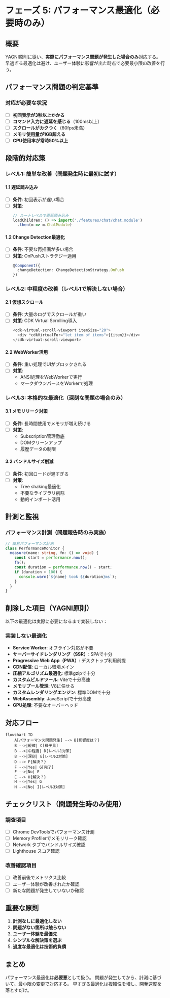 # フェーズ 5: パフォーマンス最適化（必要時のみ）

## 概要

YAGNI原則に従い、**実際にパフォーマンス問題が発生した場合のみ**対応する。
早過ぎる最適化は避け、ユーザー体験に影響が出た時点で必要最小限の改善を行う。

## パフォーマンス問題の判定基準

### 対応が必要な状況

- [ ] **初回表示が3秒以上かかる**
- [ ] **コマンド入力に遅延を感じる**（100ms以上）
- [ ] **スクロールがカクつく**（60fps未満）
- [ ] **メモリ使用量が1GB超える**
- [ ] **CPU使用率が常時50%以上**

## 段階的対応策

### レベル1: 簡単な改善（問題発生時に最初に試す）

#### 1.1 遅延読み込み

- [ ] **条件**: 初回表示が遅い場合
- [ ] **対策**: 
  ```typescript
  // ルートレベルで遅延読み込み
  loadChildren: () => import('./features/chat/chat.module')
    .then(m => m.ChatModule)
  ```

#### 1.2 Change Detection最適化

- [ ] **条件**: 不要な再描画が多い場合
- [ ] **対策**: OnPushストラテジー適用
  ```typescript
  @Component({
    changeDetection: ChangeDetectionStrategy.OnPush
  })
  ```

### レベル2: 中程度の改善（レベル1で解決しない場合）

#### 2.1 仮想スクロール

- [ ] **条件**: 大量のログでスクロールが重い
- [ ] **対策**: CDK Virtual Scrolling導入
  ```typescript
  <cdk-virtual-scroll-viewport itemSize="20">
    <div *cdkVirtualFor="let item of items">{{item}}</div>
  </cdk-virtual-scroll-viewport>
  ```

#### 2.2 WebWorker活用

- [ ] **条件**: 重い処理でUIがブロックされる
- [ ] **対策**: 
  - ANSI処理をWebWorkerで実行
  - マークダウンパースをWorkerで処理

### レベル3: 本格的な最適化（深刻な問題の場合のみ）

#### 3.1 メモリリーク対策

- [ ] **条件**: 長時間使用でメモリが増え続ける
- [ ] **対策**:
  - Subscription管理徹底
  - DOMクリーンアップ
  - 履歴データの制限

#### 3.2 バンドルサイズ削減

- [ ] **条件**: 初回ロードが遅すぎる
- [ ] **対策**:
  - Tree shaking最適化
  - 不要なライブラリ削除
  - 動的インポート活用

## 計測と監視

### パフォーマンス計測（問題報告時のみ実施）

```typescript
// 簡易パフォーマンス計測
class PerformanceMonitor {
  measure(name: string, fn: () => void) {
    const start = performance.now();
    fn();
    const duration = performance.now() - start;
    if (duration > 100) {
      console.warn(`${name} took ${duration}ms`);
    }
  }
}
```

## 削除した項目（YAGNI原則）

以下の最適化は実際に必要になるまで実装しない：

### 実装しない最適化

- **Service Worker**: オフライン対応が不要
- **サーバーサイドレンダリング（SSR）**: SPAで十分
- **Progressive Web App（PWA）**: デスクトップ利用前提
- **CDN配信**: ローカル環境メイン
- **圧縮アルゴリズム最適化**: 標準gzipで十分
- **カスタムビルドツール**: Viteで十分高速
- **メモリプール管理**: V8に任せる
- **カスタムレンダリングエンジン**: 標準DOMで十分
- **WebAssembly**: JavaScriptで十分高速
- **GPU処理**: 不要なオーバーヘッド

## 対応フロー

```mermaid
flowchart TD
    A[パフォーマンス問題発生] --> B{影響度は？}
    B -->|軽微| C[様子見]
    B -->|中程度| D[レベル1対策]
    B -->|深刻| E[レベル2対策]
    D --> F{解決？}
    F -->|Yes| G[完了]
    F -->|No| E
    E --> H{解決？}
    H -->|Yes| G
    H -->|No| I[レベル3対策]
```

## チェックリスト（問題発生時のみ使用）

### 調査項目

- [ ] Chrome DevToolsでパフォーマンス計測
- [ ] Memory Profilerでメモリリーク確認
- [ ] Network タブでバンドルサイズ確認
- [ ] Lighthouse スコア確認

### 改善確認項目

- [ ] 改善前後でメトリクス比較
- [ ] ユーザー体験が改善されたか確認
- [ ] 新たな問題が発生していないか確認

## 重要な原則

1. **計測なしに最適化しない**
2. **問題がない箇所は触らない**
3. **ユーザー体験を最優先**
4. **シンプルな解決策を選ぶ**
5. **過度な最適化は技術的負債**

## まとめ

パフォーマンス最適化は**必要悪**として扱う。
問題が発生してから、計測に基づいて、最小限の変更で対応する。
早すぎる最適化は複雑性を増し、開発速度を落とすだけ。
